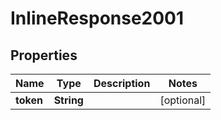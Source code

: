 # InlineResponse2001

## Properties
Name | Type | Description | Notes
------------ | ------------- | ------------- | -------------
**token** | **String** |  |  [optional]
